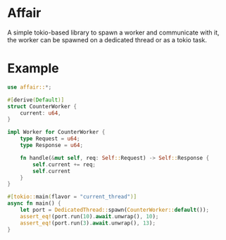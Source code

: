 # Affair

A simple tokio-based library to spawn a worker and communicate with it, the worker
can be spawned on a dedicated thread or as a tokio task.

# Example

```rust
use affair::*;

#[derive(Default)]
struct CounterWorker {
    current: u64,
}

impl Worker for CounterWorker {
    type Request = u64;
    type Response = u64;

    fn handle(&mut self, req: Self::Request) -> Self::Response {
        self.current += req;
        self.current
    }
}

#[tokio::main(flavor = "current_thread")]
async fn main() {
    let port = DedicatedThread::spawn(CounterWorker::default());
    assert_eq!(port.run(10).await.unwrap(), 10);
    assert_eq!(port.run(3).await.unwrap(), 13);
}
```

